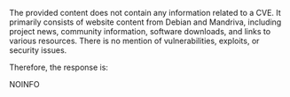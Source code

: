 The provided content does not contain any information related to a CVE. It primarily consists of website content from Debian and Mandriva, including project news, community information, software downloads, and links to various resources. There is no mention of vulnerabilities, exploits, or security issues.

Therefore, the response is:

NOINFO